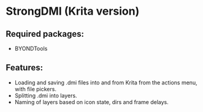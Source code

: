 # StrongDMI (Krita version)

## Required packages:

* BYONDTools

## Features:

* Loading and saving .dmi files into and from Krita from the actions menu, with file pickers.
* Splitting .dmi into layers.
* Naming of layers based on icon state, dirs and frame delays.